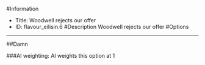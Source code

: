 #Information
 - Title: Woodwell rejects our offer
 - ID: flavour_eilisin.6
#Description
Woodwell rejects our offer
#Options

___
##Damn

###AI weighting:
AI weights this option at 1

